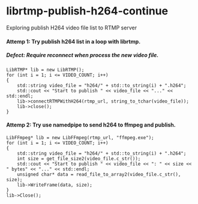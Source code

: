 # librtmp-publish-h264-continue
Exploring publish H264 video file list to RTMP server

#### Attemp 1: Try publish h264 list in a loop with librtmp.
##### Defect: Require reconnect when process the new video file.
```
LibRTMP* lib = new LibRTMP();
for (int i = 1; i <= VIDEO_COUNT; i++)
{
    std::string video_file = "h264/" + std::to_string(i) + ".h264";
    std::cout << "Start to publish " << video_file << "..." << std::endl;
    lib->connectRTMPWithH264(rtmp_url, string_to_tchar(video_file));
    lib->close();
}
```

#### Attemp 2: Try use namedpipe to send h264 to ffmpeg and publish.
```
LibFFmpeg* lib = new LibFFmpeg(rtmp_url, "ffmpeg.exe");
for (int i = 1; i <= VIDEO_COUNT; i++)
{
    std::string video_file = "h264/" + std::to_string(i) + ".h264";
    int size = get_file_size2(video_file.c_str());
    std::cout << "Start to publish " << video_file << ": " << size << " bytes" << "..." << std::endl;
    unsigned char* data = read_file_to_array2(video_file.c_str(), size);
    lib->WriteFrame(data, size);
}
lib->Close();
```